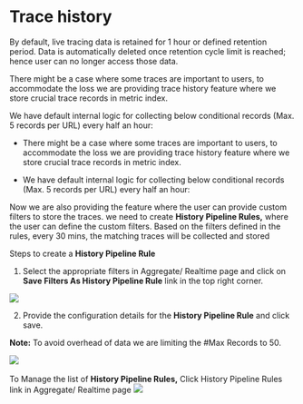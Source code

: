 # Trace history

By default, live tracing data is retained for 1 hour or defined retention period. Data is automatically deleted once retention cycle limit is reached; hence user can no longer access those data.

There might be a case where some traces are important to users, to accommodate the loss we are providing trace history feature where we store crucial trace records in metric index.

We have default internal logic for collecting below conditional records (Max. 5 records per URL) every half an hour:

- There might be a case where some traces are important to users, to accommodate the loss we are providing trace history feature where we store crucial trace records in metric index.

- We have default internal logic for collecting below conditional records (Max. 5 records per URL) every half an hour:

Now we are also providing the feature where the user can provide custom filters to store the traces. we need to create **History Pipeline Rules,** where the user can define the custom filters. Based on the filters defined in the rules, every 30 mins, the matching traces will be collected and stored

Steps to create a **History Pipeline Rule**

1. Select the appropriate filters in Aggregate/ Realtime page and click on **Save Filters As History Pipeline Rule** link in the top right corner.
<img src="/img/filters.PNG" />

2.  Provide the configuration details for the **History Pipeline Rule** and click save.
<p><b>Note:</b> To avoid overhead of data we are limiting the #Max Records to 50. </p>
<img src="/img/rule_popup.PNG" /> &nbsp;


To Manage the list of **History Pipeline Rules,** Click History Pipeline Rules link in Aggregate/ Realtime page
<img src="/img/view_rules.PNG" />
 